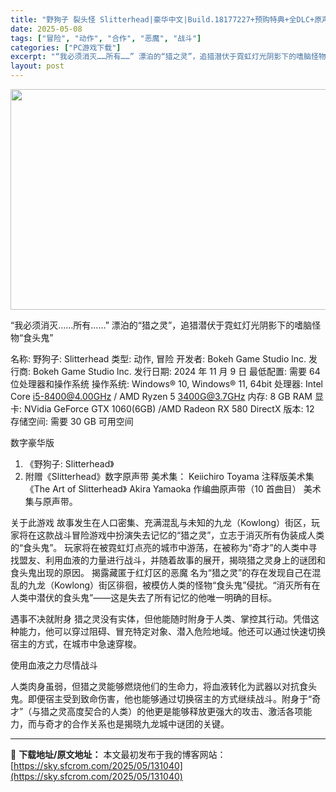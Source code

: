 ```yaml
---
title: "野狗子 裂头怪 Slitterhead|豪华中文|Build.18177227+预购特典+全DLC+原声带+美术集-支持手柄|解压即撸|"
date: 2025-05-08
tags: ["冒险", "动作", "合作", "恶魔", "战斗"]
categories: ["PC游戏下载"]
excerpt: "“我必须消灭……所有……” 漂泊的“猎之灵”，追猎潜伏于霓虹灯光阴影下的嗜脑怪物“食头鬼” 名称: 野狗子: Slitterhead 类型: 动作, 冒险 开发者: Bokeh Game Studio lnc. 发行商: Bokeh Game Studio lnc. 发行日期: 2024 年 11 &hellip;"
layout: post
---
```


<img class="aligncenter size-full wp-image-131041" src="https://sky.sfcrom.com/wp-content/uploads/2025/05/2025050806343791.webp" alt="" width="616" height="353" />

“我必须消灭……所有……” 漂泊的“猎之灵”，追猎潜伏于霓虹灯光阴影下的嗜脑怪物“食头鬼”

名称: 野狗子: Slitterhead
类型: 动作, 冒险
开发者: Bokeh Game Studio lnc.
发行商: Bokeh Game Studio lnc.
发行日期: 2024 年 11 月 9 日
最低配置:
需要 64 位处理器和操作系统
操作系统: Windows® 10, Windows® 11, 64bit
处理器: Intel Core i5-8400@4.00GHz / AMD Ryzen 5 3400G@3.7GHz
内存: 8 GB RAM
显卡: NVidia GeForce GTX 1060(6GB) /AMD Radeon RX 580
DirectX 版本: 12
存储空间: 需要 30 GB 可用空间

数字豪华版

1. 《野狗子: Slitterhead》
2. 附赠《Slitterhead》数字原声带 美术集：
Keiichiro Toyama 注释版美术集《The Art of Slitterhead》
Akira Yamaoka 作编曲原声带（10 首曲目）
美术集与原声带。

关于此游戏
故事发生在人口密集、充满混乱与未知的九龙（Kowlong）街区，玩家将在这款战斗冒险游戏中扮演失去记忆的“猎之灵”，立志于消灭所有伪装成人类的“食头鬼”。
玩家将在被霓虹灯点亮的城市中游荡，在被称为“奇才”的人类中寻找盟友、利用血液的力量进行战斗，并随着故事的展开，揭晓猎之灵身上的谜团和食头鬼出现的原因。
揭露藏匿于红灯区的恶魔
名为“猎之灵”的存在发现自己在混乱的九龙（Kowlong）街区徘徊，被模仿人类的怪物“食头鬼”侵扰。“消灭所有在人类中潜伏的食头鬼”——这是失去了所有记忆的他唯一明确的目标。

遇事不决就附身
猎之灵没有实体，但他能随时附身于人类、掌控其行动。凭借这种能力，他可以穿过阻碍、冒充特定对象、潜入危险地域。他还可以通过快速切换宿主的方式，在城市中急速穿梭。

使用血液之力尽情战斗

人类肉身虽弱，但猎之灵能够燃烧他们的生命力，将血液转化为武器以对抗食头鬼。即便宿主受到致命伤害，他也能够通过切换宿主的方式继续战斗。附身于“奇才”（与猎之灵高度契合的人类）的他更是能够释放更强大的攻击、激活各项能力，而与奇才的合作关系也是揭晓九龙城中谜团的关键。

---
📖 **下载地址/原文地址：** 本文最初发布于我的博客网站：[https://sky.sfcrom.com/2025/05/131040](https://sky.sfcrom.com/2025/05/131040)
